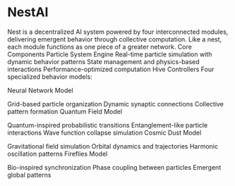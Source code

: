 # NestAI
Nest is a decentralized AI system powered by four interconnected modules, delivering emergent behavior through collective computation. Like a nest, each module functions as one piece of a greater network.
Core Components
Particle System Engine
Real-time particle simulation with dynamic behavior patterns
State management and physics-based interactions
Performance-optimized computation
Hive Controllers
Four specialized behavior models:

Neural Network Model

Grid-based particle organization
Dynamic synaptic connections
Collective pattern formation
Quantum Field Model

Quantum-inspired probabilistic transitions
Entanglement-like particle interactions
Wave function collapse simulation
Cosmic Dust Model

Gravitational field simulation
Orbital dynamics and trajectories
Harmonic oscillation patterns
Fireflies Model

Bio-inspired synchronization
Phase coupling between particles
Emergent global patterns
